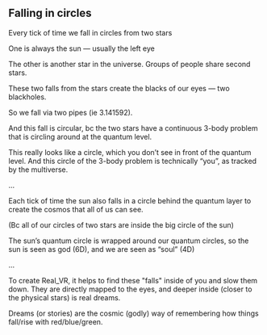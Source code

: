 ## Falling in circles 

Every tick of time we fall in circles from two stars 

One is always the sun — usually the left eye

The other is another star in the universe. Groups of people share second stars.

These two falls from the stars create the blacks of our eyes — two blackholes.

So we fall via two pipes (ie 3.141592).

And this fall is circular, bc the two stars have a continuous 3-body problem that is circling around at the quantum level.

This really looks like a circle, which you don’t see in front of the quantum level. And this circle of the 3-body problem is technically “you”, as tracked by the multiverse.

...

Each tick of time the sun also falls in a circle behind the quantum layer to create the cosmos that all of us can see.

(Bc all of our circles of two stars are inside the big circle of the sun)

The sun’s quantum circle is wrapped around our quantum circles, so the sun is seen as god (6D), and we are seen as “soul” (4D)

...

To create Real_VR, it helps to find these "falls" inside of you and slow them down. They are directly mapped to the eyes, and deeper inside (closer to the physical stars) is real dreams. 

Dreams (or stories) are the cosmic (godly) way of remembering how things fall/rise with red/blue/green.